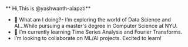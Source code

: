 ** Hi,This is @yashwanth-alapati**
- 👀 What am I doing?- I’m exploring the world of Data Science and AI...While pursuing a master's degree in Computer Science at NYU.
- 🌱 I’m currently learning Time Series Analysis and Fourier Transforms.
- I’m looking to collaborate on ML/AI projects. Excited to learn!

